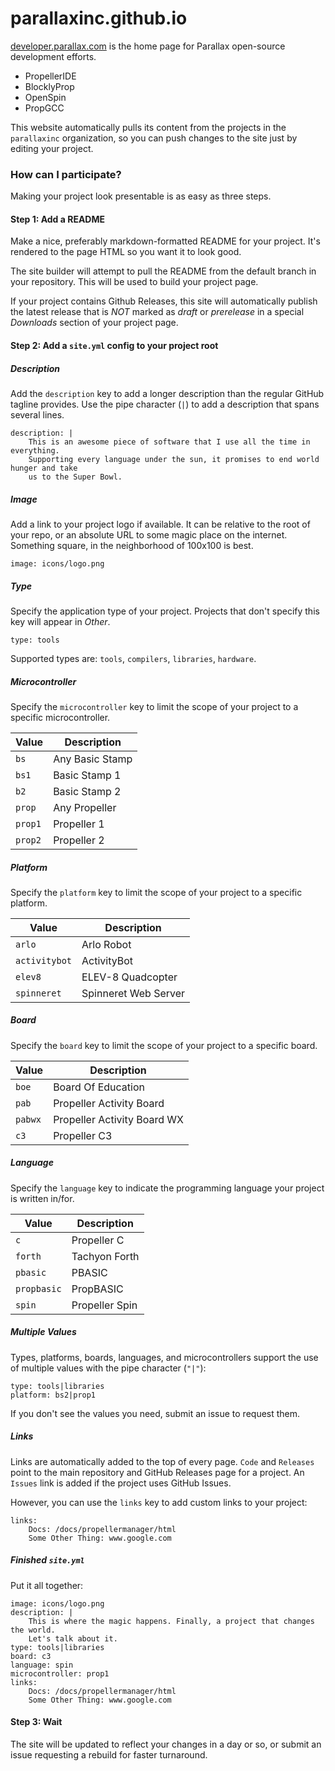 # parallaxinc.github.io

[developer.parallax.com](http://developer.parallax.com) is the home page for Parallax open-source development efforts.

- PropellerIDE
- BlocklyProp
- OpenSpin
- PropGCC

This website automatically pulls its content from the projects in the `parallaxinc` organization, so you can push changes to the site just by editing your project.

### How can I participate?

Making your project look presentable is as easy as three steps.

#### Step 1: Add a README

Make a nice, preferably markdown-formatted README for your project. It's rendered to the page HTML so you want it to look good.

The site builder will attempt to pull the README from the default branch in your repository. This will be used to build your project page.

If your project contains Github Releases, this site will automatically publish the latest release that is *NOT* marked as *draft* or *prerelease* in a special *Downloads* section of your project page.

#### Step 2: Add a `site.yml` config to your project root

##### Description

Add the `description` key to add a longer description than the regular GitHub tagline provides.
Use the pipe character (`|`) to add a description that spans several lines.

    description: |
        This is an awesome piece of software that I use all the time in everything.
        Supporting every language under the sun, it promises to end world hunger and take
        us to the Super Bowl.

##### Image

Add a link to your project logo if available. It can be relative to the root of your repo, or an absolute URL to some magic place on the internet. Something square, in the neighborhood of 100x100 is best.

    image: icons/logo.png
    
##### Type

Specify the application type of your project. Projects that don't specify this key will appear in *Other*.

    type: tools
    
Supported types are: `tools`, `compilers`, `libraries`, `hardware`. 

##### Microcontroller

Specify the `microcontroller` key to limit the scope of your project to a specific microcontroller.

| Value     | Description       |
| --------- | ----------------- |
| `bs`      | Any Basic Stamp   |
| `bs1`     | Basic Stamp 1     |
| `b2`      | Basic Stamp 2     |
| `prop`    | Any Propeller     |
| `prop1`   | Propeller 1       |
| `prop2`   | Propeller 2       |

##### Platform

Specify the `platform` key to limit the scope of your project to a specific platform.

| Value         | Description               |
| ------------- | ------------------------- |
| `arlo`        | Arlo Robot                |
| `activitybot` | ActivityBot               |
| `elev8`       | ELEV-8 Quadcopter         |
| `spinneret`   | Spinneret Web Server      |

##### Board

Specify the `board` key to limit the scope of your project to a specific board.

| Value         | Description                   |
| ------------- | ----------------------------- |
| `boe`         | Board Of Education            |
| `pab`         | Propeller Activity Board      |
| `pabwx`       | Propeller Activity Board WX   |
| `c3`          | Propeller C3                  |

##### Language

Specify the `language` key to indicate the programming language your project is written in/for.

| Value         | Description                   |
| ------------- | ----------------------------- |
| `c`           | Propeller C                   |
| `forth`       | Tachyon Forth                 |
| `pbasic`      | PBASIC                        |
| `propbasic`   | PropBASIC                     |
| `spin`        | Propeller Spin                |

##### Multiple Values

Types, platforms, boards, languages, and microcontrollers support the use of multiple values with the pipe character (`"|"`):

    type: tools|libraries
    platform: bs2|prop1
    
If you don't see the values you need, submit an issue to request them.

##### Links

Links are automatically added to the top of every page. `Code` and `Releases` point to the main repository and GitHub Releases page for a project. An `Issues` link is added if the project uses GitHub Issues.

However, you can use the `links` key to add custom links to your project:

    links:
        Docs: /docs/propellermanager/html
        Some Other Thing: www.google.com

##### Finished `site.yml`

Put it all together:

    image: icons/logo.png
    description: |
        This is where the magic happens. Finally, a project that changes the world.
        Let's talk about it.
    type: tools|libraries
    board: c3
    language: spin
    microcontroller: prop1
    links:
        Docs: /docs/propellermanager/html
        Some Other Thing: www.google.com

#### Step 3: Wait

The site will be updated to reflect your changes in a day or so, or submit an issue requesting a rebuild for faster turnaround.
